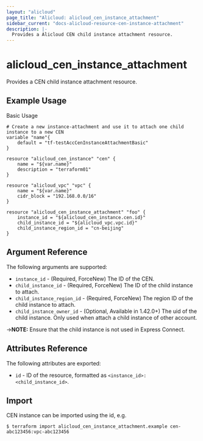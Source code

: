 ```yaml
---
layout: "alicloud"
page_title: "Alicloud: alicloud_cen_instance_attachment"
sidebar_current: "docs-alicloud-resource-cen-instance-attachment"
description: |-
  Provides a Alicloud CEN child instance attachment resource.
---
```


# alicloud\_cen_instance_attachment

Provides a CEN child instance attachment resource.

## Example Usage

Basic Usage

```
# Create a new instance-attachment and use it to attach one child instance to a new CEN
variable "name"{
	default = "tf-testAccCenInstanceAttachmentBasic"
}

resource "alicloud_cen_instance" "cen" {
	name = "${var.name}"
	description = "terraform01"
}

resource "alicloud_vpc" "vpc" {
	name = "${var.name}"
	cidr_block = "192.168.0.0/16"
}

resource "alicloud_cen_instance_attachment" "foo" {
    instance_id = "${alicloud_cen_instance.cen.id}"
	child_instance_id = "${alicloud_vpc.vpc.id}"
	child_instance_region_id = "cn-beijing"
}
```
## Argument Reference

The following arguments are supported:

* `instance_id` - (Required, ForceNew) The ID of the CEN.
* `child_instance_id` - (Required, ForceNew) The ID of the child instance to attach.
* `child_instance_region_id` - (Required, ForceNew) The region ID of the child instance to attach.
* `child_instance_owner_id` - (Optional, Available in 1.42.0+) The uid of the child instance. Only used when attach a child instance of other account.

->**NOTE:** Ensure that the child instance is not used in Express Connect.

## Attributes Reference

The following attributes are exported:

- `id` - ID of the resource, formatted as `<instance_id>:<child_instance_id>`.

## Import

CEN instance can be imported using the id, e.g.

```
$ terraform import alicloud_cen_instance_attachment.example cen-abc123456:vpc-abc123456
```